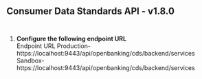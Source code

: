 
## Consumer Data Standards API - v1.8.0<br/><br/>
1. **Configure the following endpoint URL** <br/>
Endpoint URL 
Production- https://localhost:9443/api/openbanking/cds/backend/services
Sandbox- https://localhost:9443/api/openbanking/cds/backend/services